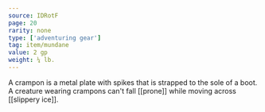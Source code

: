 ```yaml
---
source: IDRotF
page: 20
rarity: none
type: ['adventuring gear']
tag: item/mundane
value: 2 gp
weight: ¼ lb.
---
```


A crampon is a metal plate with spikes that is strapped to the sole of a boot. A creature wearing crampons can't fall [[prone]] while moving across [[slippery ice]].

